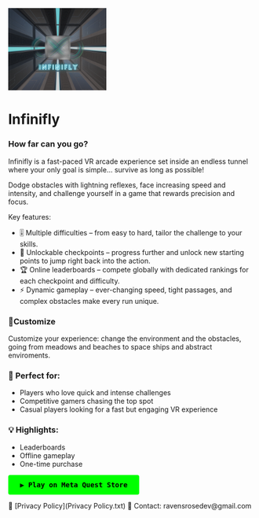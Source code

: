 <img src="logo.png" alt="Logo" width="200"/>

# Infinifly

<h3>How far can you go?</h3>
<p>Infinifly is a fast-paced VR arcade experience set inside an endless tunnel where your only goal is simple… survive as long as possible!</p>
<p>Dodge obstacles with lightning reflexes, face increasing speed and intensity, and challenge yourself in a game that rewards precision and focus.</p>
<p>Key features: </p>
<ul>
 <li>🎚 Multiple difficulties – from easy to hard, tailor the challenge to your skills.</li>
 <li>🏁 Unlockable checkpoints – progress further and unlock new starting points to jump right back into the action.</li>
 <li>🏆 Online leaderboards – compete globally with dedicated rankings for each checkpoint and difficulty.</li>
 <li>⚡ Dynamic gameplay – ever-changing speed, tight passages, and complex obstacles make every run unique.</li>
 </ul>
<h3>🎨Customize</h3>
<p>Customize your experience: change the environment and the obstacles, going from meadows and beaches to space ships and abstract enviroments.</p>
<h3>🔁 Perfect for:</h3>
<ul>
 <li>Players who love quick and intense challenges</li>
 <li>Competitive gamers chasing the top spot</li>
 <li>Casual players looking for a fast but engaging VR experience</li>
</ul>
<h3>💡 Highlights:</h3>
<ul>
 <li>Leaderboards</li>
 <li>Offline gameplay</li>
 <li>One-time purchase</li>
</ul>
<p>
<a href="https://www.meta.com/experiences/vr/1234567890" target="_blank" style="
    display: inline-block;
    background-color: #00ff00;
    color: black;
    padding: 12px 24px;
    font-weight: bold;
    border-radius: 4px;
    text-decoration: none;
    font-family: monospace;
 ">
    ▶️ Play on Meta Quest Store
 </a>
</p>
📜 [Privacy Policy](Privacy Policy.txt)  
📧 Contact: ravensrosedev@gmail.com
